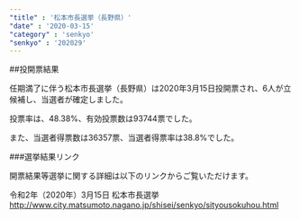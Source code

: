 ```yaml
---
"title" : '松本市長選挙（長野県）'
"date" : '2020-03-15'
"category" : 'senkyo'
"senkyo" : '202029'
---
```


##投開票結果

任期満了に伴う松本市長選挙（長野県）は2020年3月15日投開票され、6人が立候補し、当選者が確定しました。

投票率は、48.38%、有効投票数は93744票でした。

また、当選者得票数は36357票、当選者得票率は38.8%でした。


###選挙結果リンク

開票結果等選挙に関する詳細は以下のリンクからご覧いただけます。

令和2年（2020年）3月15日 松本市長選挙
http://www.city.matsumoto.nagano.jp/shisei/senkyo/sityousokuhou.html

